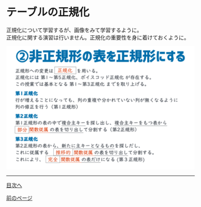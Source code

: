 # テーブルの正規化

正規化について学習するが、画像をみて学習するように。  
正規化に関する演習は行いません。正規化の重要性を身に着けておくように。  

<img width="700" src="https://github.com/122yuuki/SDP_DB/blob/main/Section_3/img_nor/nor_1.png">



___
[目次へ](https://github.com/122yuuki/SDP_DB/blob/main/README.md)  

[前のページ](https://github.com/122yuuki/SDP_DB/blob/main/Section_3/section_3-1.md)

